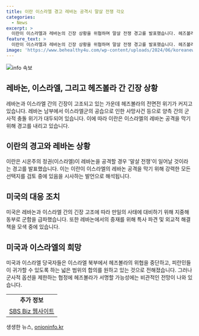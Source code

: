 ```yaml
---
title: 이란 이스라엘 경고 레바논 공격시 말살 전쟁 각오
categories:
  - News
excerpt: >
  이란이 이스라엘과 레바논의 긴장 상황을 위협하며 말살 전쟁 경고를 발표했습니다. 헤즈볼라가 이스라엘을 공격하면 이란이 저항 전선을 통해 개입할 것으로 예상되며, 미국은 지중해 동부로 군함 급파하고 중재에 나섰습니다. 현재 레바논에서 휴전이 이뤄지기 어려운 상황이라는 미국 관계자의 언급도 있습니다. 이와 관련된 최신 소식은 SBS Biz 홈페이지에서 확인할 수 있습니다. (150자)
feature_text: >
  이란이 이스라엘과 레바논의 긴장 상황을 위협하며 말살 전쟁 경고를 발표했습니다. 헤즈볼라가 이스라엘을 공격하면 이란이 저항 전선을 통해 개입할 것으로 예상되며, 미국은 지중해 동부로 군함 급파하고 중재에 나섰습니다. 현재 레바논에서 휴전이 이뤄지기 어려운 상황이라는 미국 관계자의 언급도 있습니다. 이와 관련된 최신 소식은 SBS Biz 홈페이지에서 확인할 수 있습니다. (150자)
image: 'https://www.behealthy4u.com/wp-content/uploads/2024/06/koreanews.jpg'
---
```


<p><img src="https://www.behealthy4u.com/wp-content/uploads/2024/06/koreanews.jpg" alt="info 속보" /></p>

<h2 data-ke-size="size26">레바논, 이스라엘, 그리고 헤즈볼라 간 긴장 상황</h2>

<p data-ke-size="size16">레바논과 이스라엘 간의 긴장이 고조되고 있는 가운데 헤즈볼라의 전면전 위기가 커지고 있습니다. 레바논 남부에서 이스라엘군의 공습으로 인한 사망사건 등으로 양측 간의 군사적 충돌 위기가 대두되어 있습니다. 이에 따라 이란은 이스라엘의 레바논 공격을 막기 위해 경고를 내리고 있습니다.</p>

<h2 data-ke-size="size26">이란의 경고와 레바논 상황</h2>

<p data-ke-size="size16">이란은 시온주의 정권(이스라엘)이 레바논을 공격할 경우 '말살 전쟁'이 일어날 것이라는 경고를 발표했습니다. 이는 이란이 이스라엘의 레바논 공격을 막기 위해 강력한 모든 선택지를 검토 중에 있음을 시사하는 발언으로 해석됩니다.</p>

<h2 data-ke-size="size26">미국의 대응 조치</h2>

<p data-ke-size="size16">미국은 레바논과 이스라엘 간의 긴장 고조에 따라 만일의 사태에 대비하기 위해 지중해 동부로 군함을 급파했습니다. 또한 레바논에서의 중재를 위해 특사 파견 및 외교적 해결책을 모색 중에 있습니다.</p>

<h2 data-ke-size="size26">미국과 이스라엘의 희망</h2>

<p data-ke-size="size16">미국과 이스라엘 당국자들은 이스라엘 북부에서 헤즈볼라의 위협을 중단하고, 피란민들이 귀가할 수 있도록 하는 넓은 범위의 합의를 원하고 있는 것으로 전해졌습니다. 그러나 군사적 옵션을 제한하는 협정에 헤즈볼라가 서명할 가능성에는 비관적인 전망이 나와 있습니다.</p>

<table>
    <tr>
        <td style="text-align: center; height: 17px;"><b>추가 정보</b></td>
    </tr>
    <tr>
        <td><a href="https://url.kr/9pghjn">SBS Biz 웹사이트</a></td>
    </tr>
</table>
생생한 뉴스, <a href="https://onioninfo.kr" rel="dofollow">onioninfo.kr</a>


